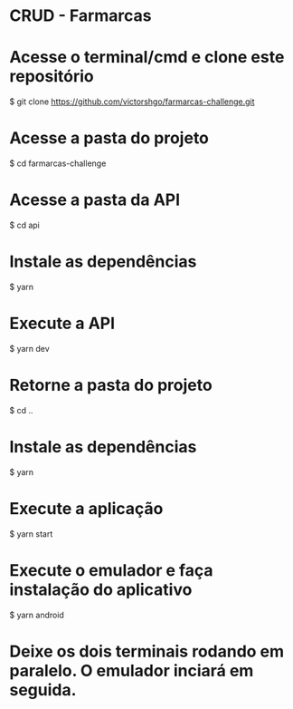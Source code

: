 # CRUD - Farmarcas

# Acesse o terminal/cmd e clone este repositório

$ git clone https://github.com/victorshgo/farmarcas-challenge.git

# Acesse a pasta do projeto

$ cd farmarcas-challenge

# Acesse a pasta da API

$ cd api

# Instale as dependências

$ yarn

# Execute a API

$ yarn dev

# Retorne a pasta do projeto

$ cd ..

# Instale as dependências

$ yarn

# Execute a aplicação

$ yarn start

# Execute o emulador e faça instalação do aplicativo

$ yarn android

# Deixe os dois terminais rodando em paralelo. O emulador inciará em seguida.
